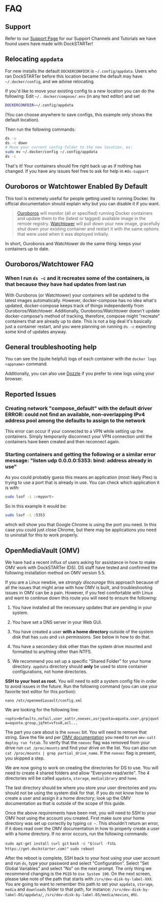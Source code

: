 # FAQ

## Support

Refer to our [Support Page](https://dockstarter.com/basics/support/) for our Support Channels and Tutorials we have found users have made with DockSTARTer!

## Relocating `appdata`

For new installs the default `DOCKERCONFDIR` is `~/.config/appdata`. Users who ran DockSTARTer before this location became the default may have `~/.docker/config`, and we advise relocating.

If you'd like to move your existing config to a new location you can do the following:
Edit `~/. docker/compose/.env` (in any text editor) and set

```bash
DOCKERCONFDIR=~/.config/appdata
```

(You can choose anywhere to save configs, this example only shows the default location).

Then run the following commands:

```bash
ds -u
ds -c down
# Move your current config folder to the new location, ex:
sudo mv ~/.docker/config ~/.config/appdata
ds -c
```

That's it! Your containers should fire right back up as if nothing has changed. If you have any issues feel free to ask for help in `#ds-support`

## Ouroboros or Watchtower Enabled By Default

This tool is extremely useful for people getting used to running Docker. Its official documentation should explain why but you can disable it if you want.

> [Ouroboros](https://hub.docker.com/r/pyouroboros/ouroboros/) will monitor (all or specified) running Docker containers and update them to the (latest or tagged) available image in the remote registry.
> [Watchtower](https://hub.docker.com/r/containrrr/watchtower) will pull down your new image, gracefully shut down your existing container and restart it with the same options that were used when it was deployed initially.

In short, Ouroboros and Watchtower do the same thing: keeps your containers up to date.

## Ouroboros/Watchtower FAQ

### When I run `ds -c` and it recreates some of the containers, is that because they have had updates from last run

With Ouroboros (or Watchtower) your containers will be updated to the latest images automatically. However, docker-compose has no idea what's updated, docker-compose keeps track of things independently from Ouroboros/Watchtower. Additionally, Ouroboros/Watchtower doesn't update docker-compose's method of tracking, therefore, compose might "recreate" containers that are already up to date. This is not a big deal it's basically just a container restart, and you were planning on running `ds -c` expecting some kind of updates anyway.

## General troubleshooting help

You can see the (quite helpful) logs of each container with the `docker logs <appname>` command.

Additionally, you can also use [Dozzle](https://dockstarter.com/apps/dozzle/) if you prefer to view logs using your browser.

## Reported Issues

### Creating network "compose_default" with the default driver ERROR: could not find an available, non-overlapping IPv4 address pool among the defaults to assign to the network

This error can occur if your connected to a VPN while setting up the containers. Simply temporarily disconnect your VPN connection until the containers have been created and then reconnect again.

### Starting containers and getting the following or a similar error message: "listen udp 0.0.0.0:5353: bind: address already in use"

As you could probably guess this means an application (most likely Plex) is trying to use a port that is already in use.
You can check which application it is with:

```bash
sudo lsof -i :<myport>
```

So in this example it would be:

```bash
sudo lsof -i :5353
```

which will show you that Google Chrome is using the port you need. In this case you could just close Chrome, but there may be applications you need to uninstall for this to work properly.

## OpenMediaVault (OMV)

We have had a recent influx of users asking for assistance in how to make OMV work with DockSTARTer (DS). DS staff have tested and confirmed the following installation method on OMV version 5.5.

If you are a Linux newbie, we *strongly discourage* this approach because of all the issues that might arise with how OMV is built, and troubleshooting issues in OMV can be a pain. However, if you feel comfortable with Linux and want to continue down this route you will need to ensure the following:

1. You have installed all the necessary updates that are pending in your system.

2. You have set a DNS server in your Web GUI.

3. You have created a user **with a home directory** outside of the system disk that has `sudo` and `ssh` permissions. See below in how to do that.

4. You have a secondary disk other than the system drive mounted and formatted to anything other than NTFS.

5. We recommend you set up a specific "Shared Folder" for your home directory. `appdata` directory should **only** be used to store container configurations, not home directories.

**SSH to your host as root.** You will need to edit a system config file in order to avoid issues in the future. Run the following command (you can use your favorite text editor for this portion):

`nano /etc/openmediavault/config.xml`

We are looking for the following line:

`<opts>defaults,nofail,user_xattr,noexec,usrjquota=aquota.user,grpjquota=aquota.group,jqfmt=vfsv0,acl...`

The part you care about is the `noexec` bit. You will need to remove that string. Save the file and per [OMV documentation](https://openmediavault.readthedocs.io/en/5.x/various/fs_env_vars.html) you need to run `omv-salt deploy run fstab`. To verify that the `noexec` flag was removed from your drive run `cat /proc/mounts` and find your drive on the list. You can also run `cat /proc/mounts | grep partial_drive_name`. If the `noexec` flag is present, you skipped a step.

We are now going to work on creating the directories for DS to use. You will need to create 4 shared folders and allow "Everyone read/write". The 4 directories will be called `appdata`, `storage`, `medialibrary` and `home`.

The last directory should be where you store your user directories and you should not be using the system disk for that. If you do not know how to create a user and assign it a home directory; look up the OMV documentation as that is outside of the scope of this guide.

Once the above requirements have been met, you will need to SSH to your OMV host using the account you created. First make sure your home directory was set up correctly by typing `cd ~`. This shouldn't return an error, if it does read over the OMV documentation in how to properly create a user with a home directory. If no error occurs, run the following commands:

`sudo apt-get install curl git`
`bash -c "$(curl -fsSL https://get.dockstarter.com)"`
`sudo reboot`

After the reboot is complete, SSH back to your host using your user account and run `ds`, type your password and select "Configuration". Select "Set Global Variables" and select "No" on the next prompt. The only thing we recommend changing is the `PGID` to `Use System 100`. On the next screen, please take note of the path that starts with `/srv/dev-disk-by-label-XXX`. You are going to want to remember this path to set your `appdata`, `storage`, `media` and `downloads` folder to that path, for instance: `/srv/dev-disk-by-label-DS/appdata/`, `/srv/dev-disk-by-label-DS/media/movies`, etc.
